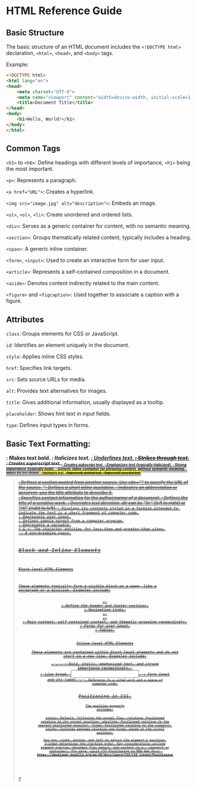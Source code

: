 # HTML Reference Guide

## Basic Structure

The basic structure of an HTML document includes the `<!DOCTYPE html>` declaration, `<html>`, `<head>`, and `<body>` tags.

Example:
```html
<!DOCTYPE html>
<html lang="en">
<head>
    <meta charset="UTF-8">
    <meta name="viewport" content="width=device-width, initial-scale=1.0">
    <title>Document Title</title>
</head>
<body>
    <h1>Hello, World!</h1>
</body>
</html>
```


## Common Tags

`<h1>` to `<h6>`: Define headings with different levels of importance, `<h1>` being the most important.

`<p>`: Represents a paragraph.

`<a href="URL">`: Creates a hyperlink.

`<img src="image.jpg" alt="description">`: Embeds an image.

`<ul>`, `<ol>`, `<li>`: Create unordered and ordered lists.

`<div>`: Serves as a generic container for content, with no semantic meaning.

`<section>`: Groups thematically related content, typically includes a heading.

`<span>`: A generic inline container.

`<form>`, `<input>`: Used to create an interactive form for user input.

`<article>`: Represents a self-contained composition in a document.

`<aside>`: Denotes content indirectly related to the main content.

`<figure>` and `<figcaption>`: Used together to associate a caption with a figure.


## Attributes

`class`: Groups elements for CSS or JavaScript.

`id`: Identifies an element uniquely in the document.

`style`: Applies inline CSS styles.

`href`: Specifies link targets.

`src`: Sets source URLs for media.

`alt`: Provides text alternatives for images.

`title`: Gives additional information, usually displayed as a tooltip.

`placeholder`: Shows hint text in input fields.

`type`: Defines input types in forms.


## Basic Text Formatting:

<b>: Makes text bold.
<i>: Italicizes text.
<u>: Underlines text.
<s>: Strikes through text.
<sup>: Creates superscript text.
<sub>: Creates subscript text.
<em>: Emphasizes text (typically italicized).
<strong>: Strong importance (typically bold).
<span>: Generic inline container for phrasing content, without semantic meaning.
<small>: Makes the text smaller.
<mark>: Highlights text.
<del>: Represents deleted text.
<ins>: Represents inserted text.
<blockquote>: Defines a section quoted from another source. Use cite="" to specify the URL of the source.
<q>: Defines a short inline quotation.
<abbr>: Indicates an abbreviation or acronym; use the title attribute to describe it.
<address>: Specifies contact information for the author/owner of a document.
<cite>: Defines the title of a creative work.
<bdo dir="">: Overrides text direction. dir can be "ltr" (left to right) or "rtl" (right to left).
<code>: Displays its contents styled in a fashion intended to indicate the text is a short fragment of computer code.
<kbd>: Represents user input.
<samp>: Defines sample output from a computer program.
<var>: Represents a variable.
&lt; & &gt;: The character entities for less-than and greater-than signs.
&nbsp;: A non-breaking space.


## Block and Inline Elements

#### Block-level HTML Elements
These elements typically form a visible block on a page, like a paragraph or a division. Examples include:

<header>, <footer>: Define the header and footer sections.
<nav>: Navigation links.
<main>, <article>, <section>: Main content, self-contained content, and thematic grouping respectively.
<form>: Forms for user input.
<table>: Tables.

#### Inline-level HTML Elements
These elements are contained within block-level elements and do not start on a new line. Examples include:

<b>, <i>, <em>, <strong>: Bold, italic, emphasized text, and strong importance respectively.
<br>: Line break.
<input>, <label>: Form input and its label.
<cite>, <code>: Reference to a cited work and a piece of computer code.


## Positioning in CSS. 

#### The position property includes:

static: Default, following the normal flow.
relative: Positioned relative to its normal position.
absolute: Positioned relative to the nearest positioned ancestor.
fixed: Positioned relative to the viewport.
sticky: Switches between relative and fixed, based on the scroll position.

Use top, right, bottom, and left to adjust the element's position. z-index determines the stacking order. Key considerations include element overlap, document flow impact, and context (e.g., viewport or container). For more, visit CSS Positioning on MDN Web Docs: https://developer.mozilla.org/en-US/docs/Learn/CSS/CSS_layout/Positioning

